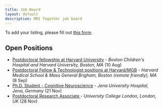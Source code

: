 ```yaml
--- 
title: Job Board
layout: default
description: MRI Together job board
--- 
```


<!-- # MRI Together Job board -->

To add your listing, please fill out [this form](https://forms.gle/3VR5hj6rkN6mc3tj6).


## Open Positions

- [Postdoctoral fellowship at Harvard University](/job_board_files/quin_job_Sila_Kurugol.pdf) - _Boston Children's Hospital and Harvard University, Boston, MA_ (10 Aug)
- [Postdoctoral Fellow & Technologist positions at Harvard/MGB](/job_board_files/HMS_MGH_Tatiana_Sitnikova.tiff) - _Harvard Medical School & Mass General Brigham, Boston (remote friendly), MA_ (8 Sep)
- [Ph.D. Student - Cognitive Neuroscience](/job_board_files/Adriana_Lucia_Ruiz_Rizzo.pdf) - _Jena University Hospital, Jena, Germany_ (21 Nov)
- [Postdoctoral Research Associate ](/job_board_files/UCLCMI_heather_fitzke.pdf) - _University College London, London, UK_ (28 Nov)


